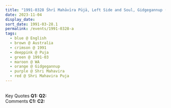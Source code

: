 ```yaml
---
title: "1991-0328 Śhrī Mahāvīra Pūjā, Left Side and Soul, Gidgegannup (40 kms NE of Perth), Darling Ranges, WA, Australia"
date: 2023-11-04
display_date: 
sort_date: 1991-03-28.1
permalink: /events/1991-0328-a
tags:
  - blue @ English
  - brown @ Australia
  - crimson @ 1991
  - deeppink @ Puja
  - green @ 1991-03
  - maroon @ WA
  - orange @ Gidgegannup
  - purple @ Shri Mahavira
  - red @ Shri Mahavira Puja
---
```


<br>

<wave-list>
  <list-title color="DarkSeaGreen" width="55">Key Quotes</list-title>
  <list-item color="BlanchedAlmond" width="280"><b>Q1:</b> <i></i></list-item>
  <list-item color="Lavender" width="280"><b>Q2:</b> <i></i></list-item>
</wave-list>

<br>

<wave-list>
  <list-title color="DarkSeaGreen" width="55">Comments</list-title>
  <list-item color="BlanchedAlmond" width="280"><b>C1:</b> <i></i></list-item>
  <list-item color="Lavender" width="280"><b>C2:</b> <i></i></list-item>
</wave-list>